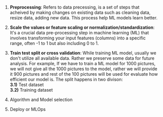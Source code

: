 1. **Preprocessing**: Refers to data precessing, is a set of steps that acheived by making changes on existing data such as cleaning data, resize data, adding new data. This process help ML models learn better. 

2. **Scale the values or feature scaling or normalization/standardization**: It's a crucial data pre-processing step in machine learning (ML) that involves transforming your input features (columns) into a specific range, often -1 to 1 but also including 0 to 1.

3. **Train test split or cross validation**: While training ML model, usually we don't utilize all available data. Rather we preserve some data for future analysis. For example, If we have to train a ML model for 1000 pictures, we will not give all the 1000 pictures to the model, rather we will provide it 900 pictures and rest of the 100 pictures will be used for evaluate how efficient our model is. 
The split happens in two divison:  
    **3.1)** Test dataset  
    **3.2)** Training dataset

1. Algorithm and Model selection
2. Deploy or MLOps 
